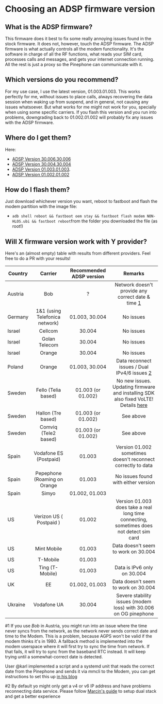 # Choosing an ADSP firmware version

## What is the ADSP firmware?
This firmware does it best to fix some really annoying issues found in the stock firmware. It does not, however, touch the ADSP firmware. The ADSP firmware is what actually controls all the modem functionality. It's the software in charge of all the RF functions, what reads your SIM card, processes calls and messages, and gets your internet connection running. All the rest is just a proxy so the Pinephone can communicate with it.

## Which versions do you recommend?
For my use case, I use the latest version, 01.003.01.003. This works perfectly for me, without issues to place calls, always recovering the data session when waking up from suspend, and in general, not causing any issues whatsoever. But what works for me might not work for you, specially when using some specific carriers. If you flash this version and you run into problems, downgrading back to 01.002.01.002 will probably fix any issues with the ADSP firmware.

## Where do I get them?
Here:
* [ADSP Version 30.006.30.006](https://github.com/Biktorgj/quectel_eg25_recovery/raw/EG25GGBR07A08M2G_30.006.30.006/update/NON-HLOS.ubi)
* [ADSP Version 30.004.30.004](https://github.com/Biktorgj/quectel_eg25_recovery/raw/EG25GGBR07A08M2G_30.004.30.004/update/NON-HLOS.ubi)
* [ADSP Version 01.003.01.003](https://github.com/Biktorgj/quectel_eg25_recovery/raw/EG25GGBR07A08M2G_01.003.01.003/update/NON-HLOS.ubi).
* [ADSP Version 01.002.01.002](https://github.com/Biktorgj/quectel_eg25_recovery/raw/EG25GGBR07A08M2G_01.002.01.002/update/NON-HLOS.ubi)

## How do I flash them?
Just download whichever version you want, reboot to fastboot and flash the modem partition with the image file:
- `adb shell reboot && fastboot oem stay && fastboot flash modem NON-HLOS.ubi && fastboot reboot`from the folder you downloaded the file (as root!)

## Will X firmware version work with Y provider?
Here's an (almost empty) table with results from different providers. Feel free to do a PR with your results!


| Country | Carrier | Recommended ADSP version | Remarks |
| ------- |:-----------:|:----------:|:-----------:|
| Austria | Bob | ? | Network doesn't provide any correct date & time [1](#1) |
| Germany | 1&1 (using Telefonica network) | 01.003, 30.004 | No issues |
| Israel | Cellcom | 30.004 | No issues |
| Israel | Golan Telecom | 30.004 | No issues |
| Israel | Orange | 30.004 | No issues |
| Poland | Orange | 01.003, 30.004 | Data reconnect issues / Dual IPv4/6 issues [2](#2) |
| Sweden | Fello (Telia based) | 01.003 (or 01.002) | No new issues. Updating firmware and installing SDK also fixed VoLTE! Details [here](https://github.com/Eliot-Roxbergh/notes_pinephone) |
| Sweden | Hallon (Tre based) | 01.003 (or 01.002)  | See above |
| Sweden | Comviq (Tele2 based) | 01.003 (or 01.002)  | See above |
| Spain | Vodafone ES (Postpaid) | 01.003 | Version 01.002 sometimes doesn't reconnect correctly to data |
| Spain | Pepephone (Roaming on Orange| 01.003 | No issues found with either version |
| Spain | Simyo | 01.002, 01.003 | |
| US | Verizon US ( Postpaid ) | 01.002 | Version 01.003 does take a real long time connecting, sometimes does not detect sim card |
| US | Mint Mobile | 01.003 | Data doesn't seem to work on 30.004 |
| US | T-Mobile | 01.003 | |
| US | Ting (T-Mobile) | 01.003 | Data is IPv6 only on 30.004 |
| UK | EE | 01.002, 01.003 | Data doesn't seem to work on 30.004 |
| Ukraine | Vodafone UA | 30.004 | Severe stability issues (modem loss) with 30.006 on OG pinephone |

#1 If you use *Bob* in Austria, you might run into an issue where the time never syncs from the network, as the network never sends correct date and time to the Modem. This is a problem, because AGPS won't be valid if the modem thinks it's in 1980. A fallback method is implemented into the modem userspace where it will first try to sync the time from network. If that fails, it will try to sync from the baseband RTC instead. It will keep trying until a somewhat-correct date is detected.

User @karl implemented a script and a systemd unit that reads the correct date from the Pinephone and sends it via mmcli to the Modem, you can get instructions to set this up [in his blog](https://karl.kashofer.org/pinephone/114)

#2 By default yo might only get a v4 or v6 IP address and have problems reconnecting data service. Please follow [Marcin's guide](https://etherpad.gnome.org/p/dx7pbkPMCytMLMRl1eyo) to setup dual stack and get a better experience
